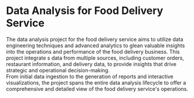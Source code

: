 # Data Analysis for Food Delivery Service  
     
The data analysis project for the food delivery service aims to utilize data engineering techniques and advanced analytics to glean valuable insights into the operations and performance of the food delivery business. This project integrate s data from multiple sources, including customer orders, restaurant information, and delivery data, to provide insights that drive strategic and operational decision-making.         
From initial data ingestion to the generation of reports and interactive visualizations, the project spans the entire data analysis lifecycle to offer a comprehensive and detailed view of the food delivery service's operations.   


